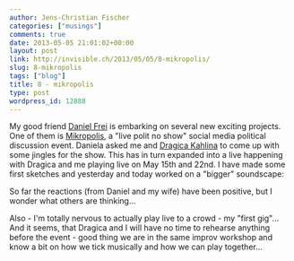 ```yaml
---
author: Jens-Christian Fischer
categories: ["musings"]
comments: true
date: 2013-05-05 21:01:02+00:00
layout: post
link: http://invisible.ch/2013/05/05/8-mikropolis/
slug: 8-mikropolis
tags: ["blog"]
title: 8 - mikropolis
type: post
wordpress_id: 12888
---
```


My good friend [Daniel Frei](http://danielfrei.ch/) is embarking on several new exciting projects. One of them is [Mikropolis](http://mikropolis.ch), a "live polit no show" social media political discussion event. Daniela asked me and [Dragica Kahlina](http://kahlina.com/) to come up with some jingles for the show. This has in turn expanded into a live happening with Dragica and me playing live on May 15th and 22nd. I have made some first sketches and yesterday and today worked on a "bigger" soundscape:



So far the reactions (from Daniel and my wife) have been positive, but I wonder what others are thinking...

Also - I'm totally nervous to actually play live to a crowd - my "first gig"... And it seems, that Dragica and I will have no time to rehearse anything before the event - good thing we are in the same improv workshop and know a bit on how we tick musically and how we can play together...
